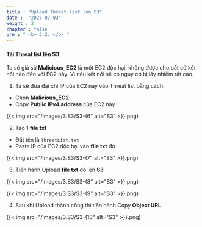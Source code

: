 ```yaml
---
title : "Upload Threat list lên S3"
date :  "2025-07-03" 
weight : 2 
chapter : false
pre : " <b> 3.2. </b> "
---
```


#### Tải Threat list lên S3
Ta sẽ giả sử **Malicious_EC2** là một EC2 độc hại, không được cho bất cứ kết nối nào đến với EC2 này. Vì nếu kết nối sẽ có nguy cơ bị lây nhiễm rất cao.

1. Ta sẽ đưa đại chỉ IP của EC2 này vào Threat list bằng cách:
- Chọn **Malicious_EC2**
- Copy **Public IPv4 address** của EC2 này

{{< img src="/images/3.S3/S3-(6" alt="S3" >}}.png)

2. Tạo 1 **file txt**
- Đặt tên là `ThreatList.txt`
- Paste IP của EC2 độc hại vào **file txt** đó

{{< img src="/images/3.S3/S3-(7" alt="S3" >}}.png)

3. Tiến hành Upload **file txt** đó lên **S3**

{{< img src="/images/3.S3/S3-(8" alt="S3" >}}.png)

{{< img src="/images/3.S3/S3-(9" alt="S3" >}}.png)

4. Sau khi Upload thành công thì tiến hành Copy **Object URL**

{{< img src="/images/3.S3/S3-(10" alt="S3" >}}.png)